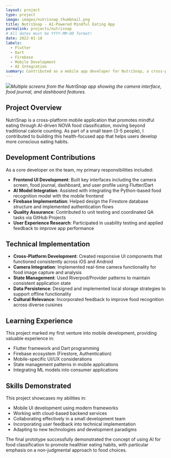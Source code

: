 ```yaml
---
layout: project
type: project
image: images/nutrisnap_thumbnail.png
title: NutriSnap - AI-Powered Mindful Eating App
permalink: projects/nutrisnap
# All dates must be YYYY-MM-DD format!
date: 2022-01-18
labels:
  - Flutter
  - Dart
  - Firebase
  - Mobile Development
  - AI Integration
summary: Contributed as a mobile app developer for NutriSnap, a cross-platform app using AI to classify foods and promote mindful eating. Built key frontend UI components with Flutter/Dart and helped integrate a Python AI model with Firebase backend, while implementing user feedback to improve app performance and cultural relevance.
---
```


<img class="ui rounded image" src="../images/nutrisnap_screens.png">*Multiple screens from the NutriSnap app showing the camera interface, food journal, and dashboard features.*

## Project Overview

NutriSnap is a cross-platform mobile application that promotes mindful eating through AI-driven NOVA food classification, moving beyond traditional calorie counting. As part of a small team (3-5 people), I contributed to building this health-focused app that helps users develop more conscious eating habits.

## Development Contributions

As a core developer on the team, my primary responsibilities included:
- **Frontend UI Development**: Built key interfaces including the camera screen, food journal, dashboard, and user profile using Flutter/Dart
- **AI Model Integration**: Assisted with integrating the Python-based food recognition model with the mobile frontend
- **Firebase Implementation**: Helped design the Firestore database structure and implemented authentication flows
- **Quality Assurance**: Contributed to unit testing and coordinated QA tasks via GitHub Projects
- **User Experience Research**: Participated in usability testing and applied feedback to improve app performance

## Technical Implementation

- **Cross-Platform Development**: Created responsive UI components that functioned consistently across iOS and Android
- **Camera Integration**: Implemented real-time camera functionality for food image capture and analysis
- **State Management**: Used Riverpod/Provider patterns to maintain consistent application state
- **Data Persistence**: Designed and implemented local storage strategies to support offline functionality
- **Cultural Relevance**: Incorporated feedback to improve food recognition across diverse cuisines

## Learning Experience

This project marked my first venture into mobile development, providing valuable experience in:
- Flutter framework and Dart programming
- Firebase ecosystem (Firestore, Authentication)
- Mobile-specific UI/UX considerations
- State management patterns in mobile applications
- Integrating ML models into consumer applications

## Skills Demonstrated

This project showcases my abilities in:
- Mobile UI development using modern frameworks
- Working with cloud-based backend services
- Collaborating effectively in a small development team
- Incorporating user feedback into technical implementation
- Adapting to new technologies and development paradigms

The final prototype successfully demonstrated the concept of using AI for food classification to promote healthier eating habits, with particular emphasis on a non-judgmental approach to food choices.